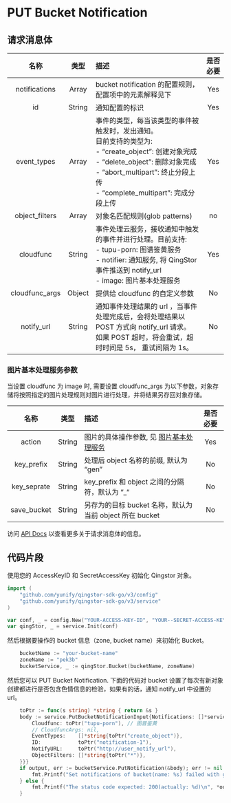 # PUT Bucket Notification

## 请求消息体

|      名称      |  类型  | 描述                                                                                                                                                                                                                           | 是否必要 |
| :------------: | :----: | :----------------------------------------------------------------------------------------------------------------------------------------------------------------------------------------------------------------------------- | :------: |
| notifications  | Array  | bucket notification 的配置规则，配置项中的元素解释见下                                                                                                                                                                         |   Yes    |
|       id       | String | 通知配置的标识                                                                                                                                                                                                                 |   Yes    |
|  event_types   | Array  | 事件的类型，每当该类型的事件被触发时，发出通知。<br>目前支持的类型为: <br> - “create_object”: 创建对象完成 <br> - “delete_object”: 删除对象完成<br> - “abort_multipart”: 终止分段上传<br> - “complete_multipart”: 完成分段上传 |   Yes    |
| object_filters | Array  | 对象名匹配规则(glob patterns)                                                                                                                                                                                                  |    no    |
|   cloudfunc    | String | 事件处理云服务，接收通知中触发的事件并进行处理。目前支持:<br> - tupu-porn: 图谱鉴黄服务<br> - notifier: 通知服务, 将 QingStor 事件推送到 notify_url<br> - image: 图片基本处理服务                                              |   Yes    |
| cloudfunc_args | Object | 提供给 cloudfunc 的自定义参数                                                                                                                                                                                                  |    No    |
|   notify_url   | String | 通知事件处理结果的 url ，当事件处理完成后，会将处理结果以 POST 方式向 notify_url 请求。<br>如果 POST 超时，将会重试，超时时间是 5s， 重试间隔为 1s。                                                                           |    No    |

### 图片基本处理服务参数

当设置 cloudfunc 为 image 时, 需要设置 cloudfunc_args 为以下参数，对象存储将按照指定的图片处理规则对图片进行处理，并将结果另存回对象存储。

|    名称     |  类型  | 描述                                                                                                                 | 是否必要 |
| :---------: | :----: | :------------------------------------------------------------------------------------------------------------------- | :------: |
|   action    | String | 图片的具体操作参数, 见 [图片基本处理服务](https://docs.qingcloud.com/qingstor/data_process/image_process/index.html) |   Yes    |
| key_prefix  | String | 处理后 object 名称的前缀, 默认为 “gen”                                                                               |    No    |
| key_seprate | String | key_prefix 和 object 之间的分隔符，默认为 “_“                                                                        |    No    |
| save_bucket | String | 另存为的目标 bucket 名称，默认为当前 object 所在 bucket                                                              |    No    |

访问 [API Docs](https://docs.qingcloud.com/qingstor/api/bucket/notification/put_notification.html) 以查看更多关于请求消息体的信息。

## 代码片段

使用您的 AccessKeyID 和 SecretAccessKey 初始化 Qingstor 对象。

```go
import (
	"github.com/yunify/qingstor-sdk-go/v3/config"
	"github.com/yunify/qingstor-sdk-go/v3/service"
)

var conf, _ = config.New("YOUR-ACCESS-KEY-ID", "YOUR--SECRET-ACCESS-KEY")
var qingStor, _ = service.Init(conf)
```

然后根据要操作的 bucket 信息（zone, bucket name）来初始化 Bucket。

```go
	bucketName := "your-bucket-name"
	zoneName := "pek3b"
	bucketService, _ := qingStor.Bucket(bucketName, zoneName)
```

然后您可以 PUT Bucket Notification.
下面的代码对 bucket 设置了每次有新对象创建都进行是否包含色情信息的检验，如果有的话，通知 notify_url 中设置的 url。

```go
	toPtr := func(s string) *string { return &s }
	body := service.PutBucketNotificationInput{Notifications: []*service.NotificationType{{
		Cloudfunc: toPtr("tupu-porn"), // 图普鉴黄
		// CloudfuncArgs: nil,
		EventTypes:    []*string{toPtr("create_object")},
		ID:            toPtr("notification-1"),
		NotifyURL:     toPtr("http://user_notify_url"),
		ObjectFilters: []*string{toPtr("*")},
	}}}
	if output, err := bucketService.PutNotification(&body); err != nil {
		fmt.Printf("Set notifications of bucket(name: %s) failed with given error: %s\n", bucketName, err)
	} else {
		fmt.Printf("The status code expected: 200(actually: %d)\n", *output.StatusCode)
	}
```